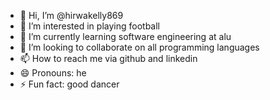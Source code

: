 - 👋 Hi, I’m @hirwakelly869
- 👀 I’m interested in playing football
- 🌱 I’m currently learning software engineering at alu
- 💞️ I’m looking to collaborate on all programming languages
- 📫 How to reach me via github and linkedin
- 😄 Pronouns: he
- ⚡ Fun fact: good dancer

<!---
hirwakelly869/hirwakelly869 is a ✨ special ✨ repository because its `README.md` (this file) appears on your GitHub profile.
You can click the Preview link to take a look at your changes.
--->

